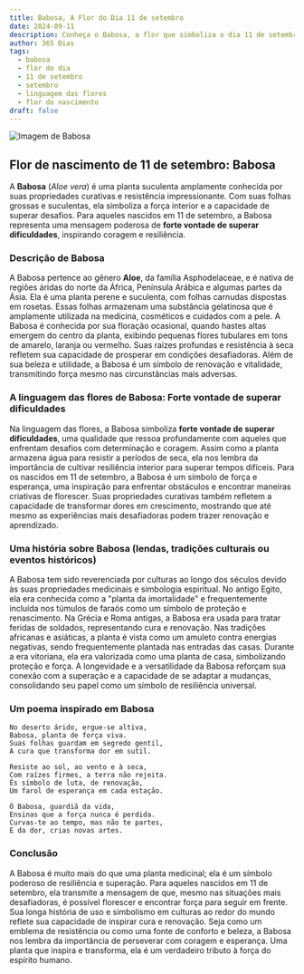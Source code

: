 ```yaml
---
title: Babosa, A Flor do Dia 11 de setembro
date: 2024-09-11
description: Conheça o Babosa, a flor que simboliza o dia 11 de setembro e seu significado 'Forte vontade de superar dificuldades'. Explore a beleza e o simbolismo desta flor encantadora.
author: 365 Dias
tags:
  - babosa
  - flor do dia
  - 11 de setembro
  - setembro
  - linguagem das flores
  - flor do nascimento
draft: false
---
```


![Imagem de Babosa](https://cdn.pixabay.com/photo/2018/04/15/23/38/aloe-vera-3323199_1280.jpg#center)


## Flor de nascimento de 11 de setembro: Babosa

A **Babosa** (_Aloe vera_) é uma planta suculenta amplamente conhecida por suas propriedades curativas e resistência impressionante. Com suas folhas grossas e suculentas, ela simboliza a força interior e a capacidade de superar desafios. Para aqueles nascidos em 11 de setembro, a Babosa representa uma mensagem poderosa de **forte vontade de superar dificuldades**, inspirando coragem e resiliência.

### Descrição de Babosa

A Babosa pertence ao gênero **Aloe**, da família Asphodelaceae, e é nativa de regiões áridas do norte da África, Península Arábica e algumas partes da Ásia. Ela é uma planta perene e suculenta, com folhas carnudas dispostas em rosetas. Essas folhas armazenam uma substância gelatinosa que é amplamente utilizada na medicina, cosméticos e cuidados com a pele. A Babosa é conhecida por sua floração ocasional, quando hastes altas emergem do centro da planta, exibindo pequenas flores tubulares em tons de amarelo, laranja ou vermelho. Suas raízes profundas e resistência à seca refletem sua capacidade de prosperar em condições desafiadoras. Além de sua beleza e utilidade, a Babosa é um símbolo de renovação e vitalidade, transmitindo força mesmo nas circunstâncias mais adversas.

### A linguagem das flores de Babosa: Forte vontade de superar dificuldades

Na linguagem das flores, a Babosa simboliza **forte vontade de superar dificuldades**, uma qualidade que ressoa profundamente com aqueles que enfrentam desafios com determinação e coragem. Assim como a planta armazena água para resistir a períodos de seca, ela nos lembra da importância de cultivar resiliência interior para superar tempos difíceis. Para os nascidos em 11 de setembro, a Babosa é um símbolo de força e esperança, uma inspiração para enfrentar obstáculos e encontrar maneiras criativas de florescer. Suas propriedades curativas também refletem a capacidade de transformar dores em crescimento, mostrando que até mesmo as experiências mais desafiadoras podem trazer renovação e aprendizado.

### Uma história sobre Babosa (lendas, tradições culturais ou eventos históricos)

A Babosa tem sido reverenciada por culturas ao longo dos séculos devido às suas propriedades medicinais e simbologia espiritual. No antigo Egito, ela era conhecida como a "planta da imortalidade" e frequentemente incluída nos túmulos de faraós como um símbolo de proteção e renascimento. Na Grécia e Roma antigas, a Babosa era usada para tratar feridas de soldados, representando cura e renovação. Nas tradições africanas e asiáticas, a planta é vista como um amuleto contra energias negativas, sendo frequentemente plantada nas entradas das casas. Durante a era vitoriana, ela era valorizada como uma planta de casa, simbolizando proteção e força. A longevidade e a versatilidade da Babosa reforçam sua conexão com a superação e a capacidade de se adaptar a mudanças, consolidando seu papel como um símbolo de resiliência universal.

### Um poema inspirado em Babosa

```
No deserto árido, ergue-se altiva,  
Babosa, planta de força viva.  
Suas folhas guardam em segredo gentil,  
A cura que transforma dor em sutil.  

Resiste ao sol, ao vento e à seca,  
Com raízes firmes, a terra não rejeita.  
És símbolo de luta, de renovação,  
Um farol de esperança em cada estação.  

Ó Babosa, guardiã da vida,  
Ensinas que a força nunca é perdida.  
Curvas-te ao tempo, mas não te partes,  
E da dor, crias novas artes.  
```

### Conclusão

A Babosa é muito mais do que uma planta medicinal; ela é um símbolo poderoso de resiliência e superação. Para aqueles nascidos em 11 de setembro, ela transmite a mensagem de que, mesmo nas situações mais desafiadoras, é possível florescer e encontrar força para seguir em frente. Sua longa história de uso e simbolismo em culturas ao redor do mundo reflete sua capacidade de inspirar cura e renovação. Seja como um emblema de resistência ou como uma fonte de conforto e beleza, a Babosa nos lembra da importância de perseverar com coragem e esperança. Uma planta que inspira e transforma, ela é um verdadeiro tributo à força do espírito humano.
